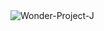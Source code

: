 <img src="https://images.launchbox-app.com/c845fbe5-e8fb-4d83-acc8-31121b0ebf7e.png" alt="Wonder-Project-J"/>
